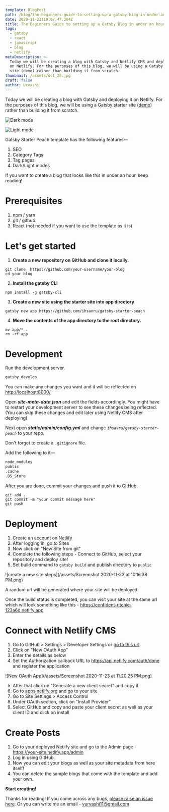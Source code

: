 ```yaml
---
template: BlogPost
path: /blog/the-beginners-guide-to-setting-up-a-gatsby-blog-in-under-an-hour
date: 2020-11-23T19:07:47.304Z
title: The Beginners Guide to setting up a Gatsby Blog in under an hour
tags:
  - gatsby
  - react
  - javascript
  - blog
  - netlify
metaDescription: >-
  Today we will be creating a blog with Gatsby and Netlify CMS and deploying it
  on Netlify. For the purposes of this blog, we will be using a Gatsby starter
  site (demo) rather than building it from scratch.
thumbnail: /assets/oct_28.jpg
draft: false
author: Urvashi
---
```

Today we will be creating a blog with Gatsby and deploying it on Netlify. For the purposes of this blog, we will be using a Gatsby starter site ([demo](https://confident-ritchie-123a6d.netlify.app/)) rather than building it from scratch.

![Dark mode](/assets/confident-ritchie-123a6d.netlify.png)

![Light mode](/assets/confident-ritchie-123a6d.netlify_2.png)

Gatsby Starter Peach template has the following features—

1. SEO
2. Category Tags
3. Tag pages
4. Dark/Light modes

If you want to create a blog that looks like this in under an hour, keep reading!

# Prerequisites

1. npm / yarn
2. git / github
3. React (not needed if you want to use the template as it is)

# Let's get started

1. **Create a new repository on GitHub and clone it locally.**

```shell
git clone  https://github.com/your-username/your-blog
cd your-blog
```

2. **Install the gatsby CLI**

```shell
npm install -g gatsby-cli
```

3. **Create a new site using the starter site into app directory**

```shell
gatsby new app https://github.com/ihsavru/gatsby-starter-peach
```

4. **Move the contents of the app directory to the root directory.**

```shell
mv app/* .
rm -rf app
```

# Development

Run the development server.

```bash
gatsby develop
```

You can make any changes you want and it will be reflected on [](http://localhost:8000/)<http://localhost:8000/>

Open ***site-meta-data.json*** and edit the fields accordingly. You might have to restart your development server to see these changes being reflected. (You can skip these changes and edit later using Netlify CMS after deploying)

Next open ***static/admin/config.yml*** and change *`ihsavru/gatsby-starter-peach`* to your repo.

Don't forget to create a `.gitignore` file.

Add the following to it—

```bash
node_modules
public
.cache
.DS_Store
```

After you are done, commit your changes and push it to GitHub.

```shell
git add .
git commit -m "your commit message here"
git push
```

# Deployment

1. Create an account on [Netlify](https://app.netlify.com/)
2. After logging in, go to Sites
3. Now click on "New Site from git"
4. Complete the following steps - Connect to GitHub, select your repository and deploy site!
5. Set build command to `gatsby build` and publish directory to `public`

![create a new site steps](/assets/Screenshot 2020-11-23 at 10.16.38 PM.png)

A random url will be generated where your site will be deployed.

Once the build status is completed, you can visit your site at the same url which will look something like this - [](https://confident-ritchie-123a6d.netlify.app/)<https://confident-ritchie-123a6d.netlify.app>

# Connect with Netlify CMS

1. Go to GitHub > Settings > Developer Settings or [go to this url](https://github.com/settings/developers).
2. Click on "New OAuth App"
3. Enter the details as below
4. Set the Authorization callback URL to [](https://api.netlify.com/auth/done)<https://api.netlify.com/auth/done> and register the application

![New OAuth App](/assets/Screenshot 2020-11-23 at 11.20.25 PM.png)

5. After that click on "Generate a new client secret" and copy it
6. Go to [apps.netlify.org](http://apps.netlify.org) and go to your site
7. Go to Site Settings > Access Control
8. Under OAuth section, click on "Install Provider"
9. Select GitHub and copy and paste your client secret as well as your client ID and click on install

# Create Posts

1. Go to your deployed Netlify site and go to the Admin page - [](https://confident-ritchie-123a6d.netlify.app/admin)https://your-site.netlify.app/admin
2. Log in using GitHub.
3. Now you can edit your blogs as well as your site metadata from here itself!
4. You can delete the sample blogs that come with the template and add your own.

**Start creating!**

Thanks for reading! If you come across any bugs, [please raise an issue here](https://github.com/ihsavru/gatsby-starter-peach). Or you can write me an email - [vurvashi11@gmail.com](mailto:vurvashi11@gmail.com)
